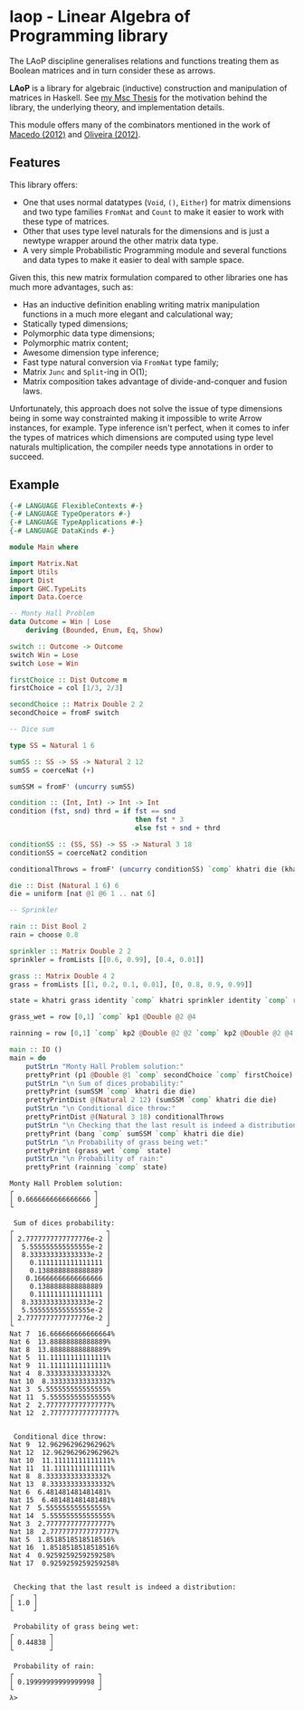 # laop - Linear Algebra of Programming library

The LAoP discipline generalises relations and functions treating them as
Boolean matrices and in turn consider these as arrows.

__LAoP__ is a library for algebraic (inductive) construction and manipulation of matrices
in Haskell. See [my Msc Thesis](https://github.com/bolt12/master-thesis) for the
motivation behind the library, the underlying theory, and implementation details.

This module offers many of the combinators mentioned in the work of
[Macedo (2012)](https://repositorium.sdum.uminho.pt/handle/1822/22894) and [Oliveira (2012)](https://pdfs.semanticscholar.org/ccf5/27fa9179081223bffe8067edd81948644fc0.pdf). 

## Features

This library offers:

- One that uses normal datatypes (`Void`, `()`, `Either`) for matrix dimensions and two
  type families `FromNat` and `Count` to make it easier to work with these type of matrices.
- Other that uses type level naturals for the dimensions and is just a newtype wrapper
  around the other matrix data type.
- A very simple Probabilistic Programming module and several functions and data types to
  make it easier to deal with sample space.

Given this, this new matrix formulation compared to other libraries one has much more advantages, such as:
        
- Has an inductive definition enabling writing matrix manipulation functions in a much more elegant and calculational way;
- Statically typed dimensions;
- Polymorphic data type dimensions;
- Polymorphic matrix content;
- Awesome dimension type inference;
- Fast type natural conversion via `FromNat` type family;
- Matrix `Junc` and `Split`-ing in O(1);
- Matrix composition takes advantage of divide-and-conquer and fusion laws.
        
Unfortunately, this approach does not solve the issue of type dimensions being in some way constrainted making it impossible to write Arrow instances, for example. Type inference isn't perfect, when it comes to infer the types of matrices which dimensions are computed using type level naturals multiplication, the compiler needs type annotations in order to succeed.

## Example

```Haskell
{-# LANGUAGE FlexibleContexts #-}
{-# LANGUAGE TypeOperators #-}
{-# LANGUAGE TypeApplications #-}
{-# LANGUAGE DataKinds #-}

module Main where

import Matrix.Nat
import Utils
import Dist
import GHC.TypeLits
import Data.Coerce

-- Monty Hall Problem
data Outcome = Win | Lose
    deriving (Bounded, Enum, Eq, Show)

switch :: Outcome -> Outcome
switch Win = Lose
switch Lose = Win

firstChoice :: Dist Outcome m
firstChoice = col [1/3, 2/3]

secondChoice :: Matrix Double 2 2
secondChoice = fromF switch 

-- Dice sum

type SS = Natural 1 6

sumSS :: SS -> SS -> Natural 2 12
sumSS = coerceNat (+)

sumSSM = fromF' (uncurry sumSS)

condition :: (Int, Int) -> Int -> Int
condition (fst, snd) thrd = if fst == snd
                               then fst * 3
                               else fst + snd + thrd

conditionSS :: (SS, SS) -> SS -> Natural 3 18
conditionSS = coerceNat2 condition

conditionalThrows = fromF' (uncurry conditionSS) `comp` khatri die (khatri die die)

die :: Dist (Natural 1 6) 6
die = uniform [nat @1 @6 1 .. nat 6]

-- Sprinkler

rain :: Dist Bool 2
rain = choose 0.8

sprinkler :: Matrix Double 2 2
sprinkler = fromLists [[0.6, 0.99], [0.4, 0.01]]

grass :: Matrix Double 4 2
grass = fromLists [[1, 0.2, 0.1, 0.01], [0, 0.8, 0.9, 0.99]]

state = khatri grass identity `comp` khatri sprinkler identity `comp` rain

grass_wet = row [0,1] `comp` kp1 @Double @2 @4

rainning = row [0,1] `comp` kp2 @Double @2 @2 `comp` kp2 @Double @2 @4

main :: IO ()
main = do
    putStrLn "Monty Hall Problem solution:"
    prettyPrint (p1 @Double @1 `comp` secondChoice `comp` firstChoice)
    putStrLn "\n Sum of dices probability:"
    prettyPrint (sumSSM `comp` khatri die die)
    prettyPrintDist @(Natural 2 12) (sumSSM `comp` khatri die die)
    putStrLn "\n Conditional dice throw:"
    prettyPrintDist @(Natural 3 18) conditionalThrows
    putStrLn "\n Checking that the last result is indeed a distribution: "
    prettyPrint (bang `comp` sumSSM `comp` khatri die die)
    putStrLn "\n Probability of grass being wet:"
    prettyPrint (grass_wet `comp` state)
    putStrLn "\n Probability of rain:"
    prettyPrint (rainning `comp` state)
```

```Shell
Monty Hall Problem solution:
┌                    ┐
│ 0.6666666666666666 │
└                    ┘

 Sum of dices probability:
┌                       ┐
│ 2.7777777777777776e-2 │
│  5.555555555555555e-2 │
│  8.333333333333333e-2 │
│    0.1111111111111111 │
│    0.1388888888888889 │
│   0.16666666666666666 │
│    0.1388888888888889 │
│    0.1111111111111111 │
│  8.333333333333333e-2 │
│  5.555555555555555e-2 │
│ 2.7777777777777776e-2 │
└                       ┘
Nat 7  16.666666666666664%
Nat 6  13.88888888888889%
Nat 8  13.88888888888889%
Nat 5  11.11111111111111%
Nat 9  11.11111111111111%
Nat 4  8.333333333333332%
Nat 10  8.333333333333332%
Nat 3  5.555555555555555%
Nat 11  5.555555555555555%
Nat 2  2.7777777777777777%
Nat 12  2.7777777777777777%


 Conditional dice throw:
Nat 9  12.962962962962962%
Nat 12  12.962962962962962%
Nat 10  11.11111111111111%
Nat 11  11.11111111111111%
Nat 8  8.333333333333332%
Nat 13  8.333333333333332%
Nat 6  6.481481481481481%
Nat 15  6.481481481481481%
Nat 7  5.555555555555555%
Nat 14  5.555555555555555%
Nat 3  2.7777777777777777%
Nat 18  2.7777777777777777%
Nat 5  1.8518518518518516%
Nat 16  1.8518518518518516%
Nat 4  0.9259259259259258%
Nat 17  0.9259259259259258%


 Checking that the last result is indeed a distribution: 
┌     ┐
│ 1.0 │
└     ┘

 Probability of grass being wet:
┌         ┐
│ 0.44838 │
└         ┘

 Probability of rain:
┌                     ┐
│ 0.19999999999999998 │
└                     ┘
λ>
```
